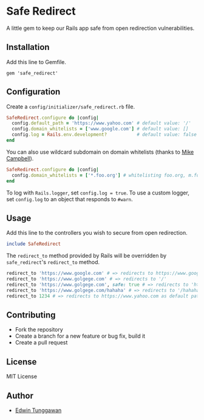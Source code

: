 # Safe Redirect

A little gem to keep our Rails app safe from open redirection vulnerabilities.

## Installation

Add this line to Gemfile.

```
gem 'safe_redirect'
```

##  Configuration

Create a `config/initializer/safe_redirect.rb` file.

```rb
SafeRedirect.configure do |config|
  config.default_path = 'https://www.yahoo.com' # default value: '/'
  config.domain_whitelists = ['www.google.com'] # default value: []
  config.log = Rails.env.development?           # default value: false
end
```

You can also use wildcard subdomain on domain whitelists (thanks to [Mike Campbell](https://github.com/mikecmpbll)).

```rb
SafeRedirect.configure do |config|
  config.domain_whitelists = ['*.foo.org'] # whitelisting foo.org, m.foo.org, www.foo.org, ...
end
```

To log with `Rails.logger`, set `config.log = true`. To use a custom logger, set `config.log` to an object that responds to `#warn`.

##  Usage

Add this line to the controllers you wish to secure from open redirection.

```rb
include SafeRedirect
```

The `redirect_to` method provided by Rails will be overridden by `safe_redirect`'s `redirect_to` method.

```rb
redirect_to 'https://www.google.com' # => redirects to https://www.google.com
redirect_to 'https://www.golgege.com' # => redirects to '/'
redirect_to 'https://www.golgege.com', safe: true # => redirects to 'https://www.golgege.com'
redirect_to 'https://www.golgege.com/hahaha' # => redirects to '/hahaha'
redirect_to 1234 # => redirects to https://www.yahoo.com as default path
```

## Contributing

- Fork the repository
- Create a branch for a new feature or bug fix, build it
- Create a pull request

## License

MIT License

## Author

- [Edwin Tunggawan](https://github.com/sdsdkkk)

